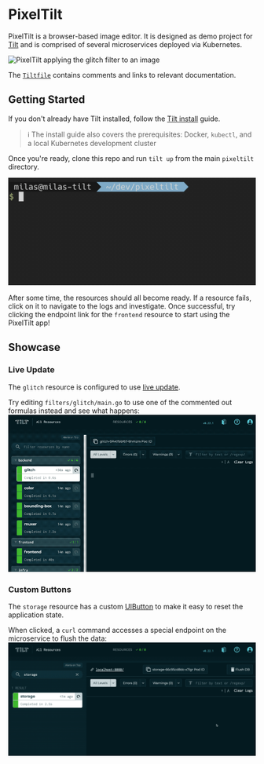 # PixelTilt
PixelTilt is a browser-based image editor. It is designed as demo project for [Tilt][tilt] and is comprised of several
microservices deployed via Kubernetes.

![PixelTilt applying the glitch filter to an image](./pixeltilt.gif)

The [`Tiltfile`](https://github.com/tilt-dev/pixeltilt/blob/master/Tiltfile) contains comments and links to relevant
documentation.

## Getting Started
If you don't already have Tilt installed, follow the [Tilt install][tilt-install] guide.
> :information_source: The install guide also covers the prerequisites: Docker, `kubectl`, and a local Kubernetes development cluster

Once you're ready, clone this repo and run `tilt up` from the main `pixeltilt` directory.

![tilt up for the PixelTilt project](./assets/tilt-up.gif)

After some time, the resources should all become ready. If a resource fails, click on it to navigate to the logs and
investigate. Once successful, try clicking the endpoint link for the `frontend` resource to start using the PixelTilt
app!

## Showcase
### Live Update
The `glitch` resource is configured to use [live update][live-update].

Try editing `filters/glitch/main.go` to use one of the commented out formulas instead and see what happens:
![Tilt live update on the glitch resource](./assets/live-update.gif)

### Custom Buttons
The `storage` resource has a custom [UIButton][uibutton-ext] to make it easy to reset the application state.

When clicked, a `curl` command accesses a special endpoint on the microservice to flush the data:
![Tilt custom button triggering a storage reset](./assets/button.gif)

[ctlptl]: https://github.com/tilt-dev/ctlptl

[live-update]: https://docs.tilt.dev/live_update_tutorial.html

[tilt]: https://github.com/tilt-dev/tilt

[tilt-install]: https://docs.tilt.dev/install.html

[uibutton-ext]: https://github.com/tilt-dev/tilt-extensions/tree/master/uibutton

